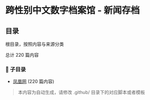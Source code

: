 # 跨性别中文数字档案馆 - 新闻存档

## 目录

根目录，按照内容与来源分类


总计 220 篇内容


### 📁 子目录

- [凤凰网](凤凰网) (220 篇内容)


> 本内容为自动生成，请修改 .github/ 目录下的对应脚本或者模板

